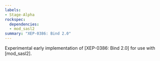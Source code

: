 ```yaml
---
labels:
- Stage-Alpha
rockspec:
  dependencies:
  - mod_sasl2
summary: "XEP-0386: Bind 2.0"
---
```


Experimental early implementation of [XEP-0386: Bind 2.0] for use with
[mod_sasl2].
